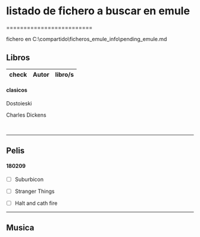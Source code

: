 # listado de fichero a buscar en emule

=========================

fichero en C:\compartido\ficheros_emule_info\pending_emule.md



Libros
--------






| check |         Autor         |                    libro/s                     |
| :---: | :-------------------: | :--------------------------------------------: |



#### clasicos

Dostoieski

Charles Dickens

​	

_____________
Pelis
------
#### 180209
- [ ] Suburbicon

- [ ] Stranger Things
- [ ] Halt and cath fire

___________________
Musica
-----

